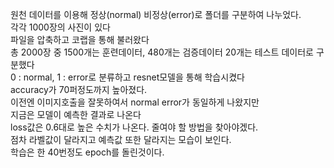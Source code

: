 원천 데이터를 이용해 정상(normal) 비정상(error)로 폴더를 구분하여 나누었다.\
각각 1000장의 사진이 있다\
파일을 압축하고 코랩을 통해 불러왔다\
총 2000장 중 1500개는 훈련데이터, 480개는 검증데이터 20개는 테스트 데이터로 구분했다\
0 : normal, 1 : error로 분류하고 resnet모델을 통해 학습시켰다\
accuracy가 70퍼정도까지 높아졌다.\
이전엔 이미지호출을 잘못하여서 normal error가 동일하게 나왔지만\
지금은 모델이 예측한 결과로 나온다\
loss값은 0.6대로 높은 수치가 나온다. 줄여야 할 방법을 찾아야겠다.\
점차 라벨값이 달라지고 예측값 또한 달라지는 모습이 보인다.\
학습은 한 40번정도 epoch를 돌린것이다.
